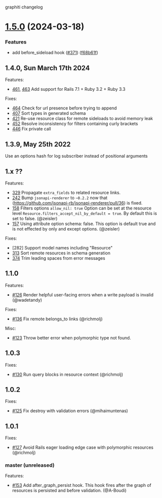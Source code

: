 graphiti changelog

# [1.5.0](https://github.com/graphiti-api/graphiti/compare/v1.4.0...v1.5.0) (2024-03-18)


### Features

* add before_sideload hook ([#371](https://github.com/graphiti-api/graphiti/issues/371)) ([f68b61f](https://github.com/graphiti-api/graphiti/commit/f68b61ff09ec61ecf23acc5bc37d0accba14aeed))

## 1.4.0, Sun March 17th 2024
Features: 
- [461](https://github.com/graphiti-api/graphiti/pull/461), [463](https://github.com/graphiti-api/graphiti/pull/463) Add support for Rails 7.1 + Ruby 3.2 + Ruby 3.3

Fixes: 
- [464](https://github.com/graphiti-api/graphiti/pull/464) Check for url presence before trying to append
- [407](https://github.com/graphiti-api/graphiti/pull/407) Sort types in generated schema
- [421](https://github.com/graphiti-api/graphiti/pull/421) Re-use resource class for remote sideloads to avoid memory leak
- [452](https://github.com/graphiti-api/graphiti/pull/452) Resolve inconsistency for filters containing curly brackets
- [446](https://github.com/graphiti-api/graphiti/pull/446) Fix private call

## 1.3.9, May 25th 2022
Use an options hash for log subscriber instead of positional arguments

## 1.x ?? 

Features:
- [329](https://github.com/graphiti-api/graphiti/pull/329) Propagate `extra_fields` to related resource links.
- [242](https://github.com/graphiti-api/graphiti/pull/242) Bump `jsonapi-renderer` to `~0.2.2` now that (https://github.com/jsonapi-rb/jsonapi-renderer/pull/36) is fixed.
- [158](https://github.com/graphiti-api/graphiti/pull/158) Filters options `allow_nil: true`
  Option can be set at the resource level `Resource.filters_accept_nil_by_default = true`. 
  By default this is set to false. (@zeisler)
- [157](https://github.com/graphiti-api/graphiti/pull/157) Using attribute option schema: false.
  This option is default true and is not effected by only and except options. (@zeisler)

Fixes:
- [282] Support model names including "Resource"
- [313](https://github.com/graphiti-api/graphiti/pull/313) Sort remote resources in schema generation
- [374](https://github.com/graphiti-api/graphiti/pull/374) Trim leading spaces from error messages

## 1.1.0

Features:

- [#126](https://github.com/graphiti-api/graphiti/pull/126) Render helpful user-facing errors when a write payload is invalid (@wadetandy)

Fixes:

- [#136](https://github.com/graphiti-api/graphiti/pull/136) Fix remote
  belongs_to links (@richmolj)

Misc:

- [#123](https://github.com/graphiti-api/graphiti/pull/123) Throw
  better error when polymorphic type not found.

## 1.0.3

Fixes:

- [#130](https://github.com/graphiti-api/graphiti/pull/130) Run query
  blocks in resource context (@richmolj)

## 1.0.2

Fixes:

- [#125](https://github.com/graphiti-api/graphiti/pull/125) Fix destroy
  with validation errors (@mihaimuntenas)

## 1.0.1

Fixes:

- [#127](https://github.com/graphiti-api/graphiti/pull/127) Avoid Rails eager loading edge case with polymorphic resources (@richmolj)

### master (unreleased)

Features:

- [#153](https://github.com/graphiti-api/graphiti/pull/153) Add after_graph_persist hook.
  This hook fires after the graph of resources is persisted and before validation. (@A-Boudi)

<!-- ### [version (YYYY-MM-DD)](diff_link) -->
<!-- Breaking changes:-->
<!-- Features:-->
<!-- Fixes:-->
<!-- Misc:-->

